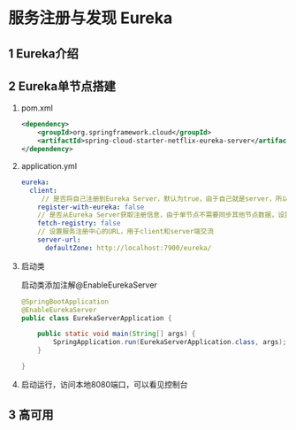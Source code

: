 # 服务注册与发现 Eureka

## 1 Eureka介绍

## 2 Eureka单节点搭建

1. pom.xml

   ```xml
   <dependency>
       <groupId>org.springframework.cloud</groupId>
       <artifactId>spring-cloud-starter-netflix-eureka-server</artifactId>
   </dependency>
   ```

2. application.yml

   ```yaml
   eureka:
     client:
     	// 是否将自己注册到Eureka Server，默认为true，由于自己就是server，所以设置为false，表明该服务不会向Eureka Server注册自己的信息
       register-with-eureka: false
       // 是否从Eureka Server获取注册信息，由于单节点不需要同步其他节点数据，设置为false
       fetch-registry: false
       // 设置服务注册中心的URL，用于client和server端交流
       server-url:
         defaultZone: http://localhost:7900/eureka/
   ```

3. 启动类

   启动类添加注解@EnableEurekaServer

   ```java
   @SpringBootApplication
   @EnableEurekaServer
   public class EurekaServerApplication {
   
       public static void main(String[] args) {
           SpringApplication.run(EurekaServerApplication.class, args);
       }
   
   }
   ```

4. 启动运行，访问本地8080端口，可以看见控制台

## 3 高可用

